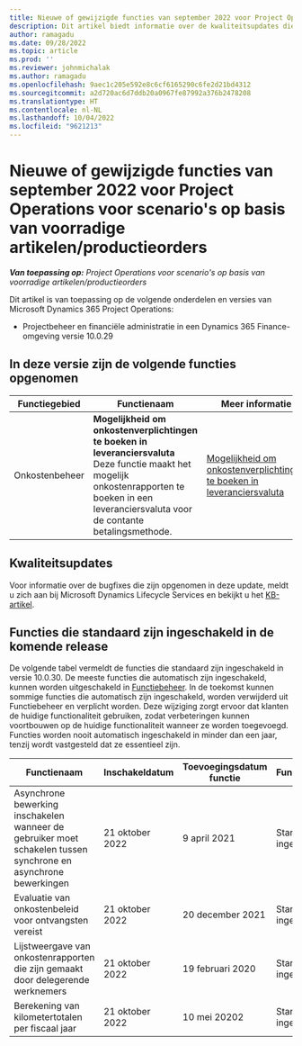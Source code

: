 ```yaml
---
title: Nieuwe of gewijzigde functies van september 2022 voor Project Operations voor scenario's op basis van voorradige artikelen/productieorders
description: Dit artikel biedt informatie over de kwaliteitsupdates die beschikbaar zijn in de versie van Microsoft Dynamics 365 Project Operations van september 2022 voor scenario's op basis van voorradige artikelen/productieorders.
author: ramagadu
ms.date: 09/28/2022
ms.topic: article
ms.prod: ''
ms.reviewer: johnmichalak
ms.author: ramagadu
ms.openlocfilehash: 9aec1c205e592e8c6cf6165290c6fe2d21bd4312
ms.sourcegitcommit: a2d720ac6d7ddb20a0967fe87992a376b2478208
ms.translationtype: HT
ms.contentlocale: nl-NL
ms.lasthandoff: 10/04/2022
ms.locfileid: "9621213"
---
```

# <a name="whats-new-or-changed-in-project-operations-september-2022-for-stockedproduction-based-scenarios"></a>Nieuwe of gewijzigde functies van september 2022 voor Project Operations voor scenario's op basis van voorradige artikelen/productieorders

_**Van toepassing op:** Project Operations voor scenario's op basis van voorradige artikelen/productieorders_

Dit artikel is van toepassing op de volgende onderdelen en versies van Microsoft Dynamics 365 Project Operations:

- Projectbeheer en financiële administratie in een Dynamics 365 Finance-omgeving versie 10.0.29

## <a name="features-included-in-this-release"></a>In deze versie zijn de volgende functies opgenomen

| Functiegebied | Functienaam | Meer informatie |
| --- | --- | --- |
| Onkostenbeheer | **Mogelijkheid om onkostenverplichtingen te boeken in leveranciersvaluta**<br>Deze functie maakt het mogelijk onkostenrapporten te boeken in een leveranciersvaluta voor de contante betalingsmethode. | [Mogelijkheid om onkostenverplichtingen te boeken in leveranciersvaluta](/dynamics365/project-operations/expense/posting-expense-reports#enable-the-ability-to-post-expense-liability-in-vendor-currency-for-cash-payment-method-feature) |

## <a name="quality-updates"></a>Kwaliteitsupdates

Voor informatie over de bugfixes die zijn opgenomen in deze update, meldt u zich aan bij Microsoft Dynamics Lifecycle Services en bekijkt u het [KB-artikel](https://fix.lcs.dynamics.com/Issue/Details?bugId=726559).

## <a name="features-turned-on-by-default-in-upcoming-release"></a>Functies die standaard zijn ingeschakeld in de komende release

De volgende tabel vermeldt de functies die standaard zijn ingeschakeld in versie 10.0.30. De meeste functies die automatisch zijn ingeschakeld, kunnen worden uitgeschakeld in [Functiebeheer](/dynamics365/fin-ops-core/fin-ops/get-started/feature-management/feature-management-overview). In de toekomst kunnen sommige functies die automatisch zijn ingeschakeld, worden verwijderd uit Functiebeheer en verplicht worden. Deze wijziging zorgt ervoor dat klanten de huidige functionaliteit gebruiken, zodat verbeteringen kunnen voortbouwen op de huidige functionaliteit wanneer ze worden toegevoegd. Functies worden nooit automatisch ingeschakeld in minder dan een jaar, tenzij wordt vastgesteld dat ze essentieel zijn.

| Functienaam | Inschakeldatum | Toevoegingsdatum functie | Functiestatus | Module |
| --- | --- | --- |--- |--- |
| Asynchrone bewerking inschakelen wanneer de gebruiker moet schakelen tussen synchrone en asynchrone bewerkingen | 21 oktober 2022 | 9 april 2021 | Standaard ingeschakeld | Onkostenbeheer |
| Evaluatie van onkostenbeleid voor ontvangsten vereist | 21 oktober 2022 | 20 december 2021 | Standaard ingeschakeld | Onkostenbeheer |
| Lijstweergave van onkostenrapporten die zijn gemaakt door delegerende werknemers | 21 oktober 2022 | 19 februari 2020 | Standaard ingeschakeld | Onkostenbeheer |
| Berekening van kilometertotalen per fiscaal jaar | 21 oktober 2022 | 10 mei 20202 | Standaard ingeschakeld | Onkostenbeheer |
